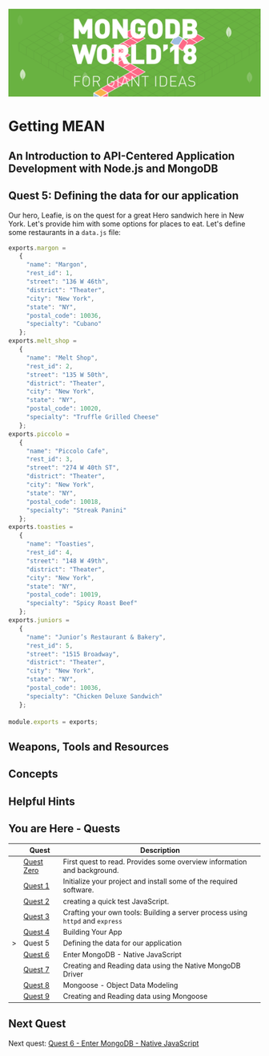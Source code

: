 ![MongoDB](../images/header.png "MongoDB")
# Getting MEAN
## An Introduction to API-Centered Application Development with Node.js and MongoDB
## Quest 5: Defining the data for our application
Our hero, Leafie, is on the quest for a great Hero sandwich here in New York. Let's provide him with some options for 
places to eat. Let's define some restaurants in a `data.js` file:

```javascript {.line-numbers}
exports.margon = 
   {
     "name": "Margon",
     "rest_id": 1,
     "street": "136 W 46th",
     "district": "Theater",
     "city": "New York",
     "state": "NY",
     "postal_code": 10036,
     "specialty": "Cubano"
   };
exports.melt_shop =
   {
     "name": "Melt Shop",
     "rest_id": 2,
     "street": "135 W 50th",
     "district": "Theater",
     "city": "New York",
     "state": "NY",
     "postal_code": 10020,
     "specialty": "Truffle Grilled Cheese"
   };
exports.piccolo =
   {
     "name": "Piccolo Cafe",
     "rest_id": 3,
     "street": "274 W 40th ST",
     "district": "Theater",
     "city": "New York",
     "state": "NY",
     "postal_code": 10018,
     "specialty": "Streak Panini"
   };
exports.toasties =
   {
     "name": "Toasties",
     "rest_id": 4,
     "street": "148 W 49th",
     "district": "Theater",
     "city": "New York",
     "state": "NY",
     "postal_code": 10019,
     "specialty": "Spicy Roast Beef"
   };
exports.juniors =
   {
     "name": "Junior’s Restaurant & Bakery",
     "rest_id": 5,
     "street": "1515 Broadway",
     "district": "Theater",
     "city": "New York",
     "state": "NY",
     "postal_code": 10036,
     "specialty": "Chicken Deluxe Sandwich"
   };

module.exports = exports;
```

## Weapons, Tools and Resources

## Concepts

## Helpful Hints

## You are Here - Quests
|  | Quest | Description |
|--|-------|-------------|
|  |[Quest Zero](./quest0.md) | First quest to read.  Provides some overview information and background. |
|  |[Quest 1](./quest1.md) | Initialize your project and install some of the required software. |
|  |[Quest 2 ](./quest2.md) | creating a quick test JavaScript. |
|  |[Quest 3 ](./quest3.md) | Crafting your own tools: Building a server process using `httpd` and `express` |
|  |[Quest 4 ](./quest4.md) | Building Your App |
| > |Quest 5 | Defining the data for our application |
|  |[Quest 6 ](./quest6.md) | Enter MongoDB - Native JavaScript  |
|  |[Quest 7](./quest7.md) | Creating and Reading data using the Native MongoDB Driver |
| | [Quest 8](./quest8.md) | Mongoose - Object Data Modeling |
| | [Quest 9](./quest9.md) | Creating and Reading data using Mongoose  |

## Next Quest

Next quest: [Quest 6 - Enter MongoDB - Native JavaScript ](./quest6.md)
